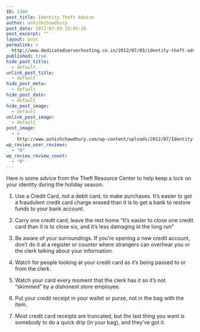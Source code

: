 ```yaml
---
ID: 1300
post_title: Identity Theft Advise
author: ashishchowdhury
post_date: 2012-07-03 15:45:26
post_excerpt: ""
layout: post
permalink: >
  http://www.dedicatedserverhosting.co.in/2012/07/03/identity-theft-advise/
published: true
hide_post_title:
  - default
unlink_post_title:
  - default
hide_post_meta:
  - default
hide_post_date:
  - default
hide_post_image:
  - default
unlink_post_image:
  - default
post_image:
  - >
    http://www.ashishchowdhury.com/wp-content/uploads/2012/07/Identity-Theft-Advise.png
wp_review_user_reviews:
  - "0"
wp_review_review_count:
  - "0"
---
```

Here is some advice from the Theft Resource Center to help keep a lock on your identity during the holiday season.

1. Use a Credit Card, not a debit card, to make purchases. It’s easier to get a fraudulent credit card charge erased than it is to get a bank to restore funds to your bank account.

2. Carry one credit card; leave the rest home “It’s easier to close one credit card than it is to close six, and it’s less damaging in the long run”

3. Be aware of your surroundings. If you’re opening a new credit account, don’t do it at a register or counter where strangers can overhear you or the clerk talking about your information.

4. Watch for people looking at your credit card as it’s being passed to or from the clerk.

5. Watch your card every moment that the clerk has it so it’s not “skimmed” by a dishonest store employee.

6. Put your credit receipt in your wallet or purse, not in the bag with the item.

7. Most credit card receipts are truncated, but the last thing you want is somebody to do a quick drip (in your bag), and they’ve got it.